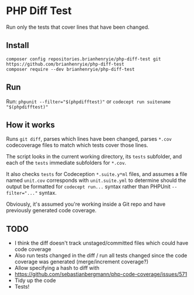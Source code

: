 # PHP Diff Test

Run only the tests that cover lines that have been changed.

## Install

```
composer config repositories.brianhenryie/php-diff-test git https://github.com/brianhenryie/php-diff-test
composer require --dev brianhenryie/php-diff-test
```

## Run

Run: `phpunit --filter="$(phpdifftest)"` or `codecept run suitename "$(phpdifftest)"`

## How it works

Runs `git diff`, parses which lines have been changed, parses `*.cov` codecoverage files to match which tests cover those lines.

The script looks in the current working directory, its `tests` subfolder, and each of the `tests` immediate subfolders for `*.cov`.

It also checks `tests` for Codeception `*.suite.y*ml` files, and assumes a file named `unit.cov` corresponds with `unit.suite.yml` to determine should the output be formatted for `codecept run...` syntax rather than PHPUnit `--filter="..."` syntax.

Obviously, it's assumed you're working inside a Git repo and have previously generated code coverage.

## TODO

* I think the diff doesn't track unstaged/committed files which could have code coverage
* Also run tests changed in the diff / run all tests changed since the code coverage was generated (merge/increment coverage?)
* Allow specifying a hash to diff with
* https://github.com/sebastianbergmann/php-code-coverage/issues/571
* Tidy up the code
* Tests!